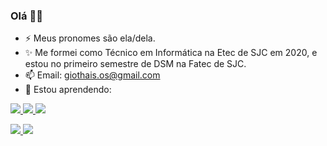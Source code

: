 <!--
**gioliveirass/gioliveirass** is a ✨ _special_ ✨ repository because its `README.md` (this file) appears on your GitHub profile.

Here are some ideas to get you started:

- 🔭 I’m currently working on ...
- 🌱 I’m currently learning ...
- 👯 I’m looking to collaborate on ...
- 🤔 I’m looking for help with ...
- 💬 Ask me about ...
- 📫 How to reach me: ...
- 😄 Pronouns: ...
- ⚡ Fun fact: ...
-->

### Olá 🤟🏼
- ⚡ Meus pronomes são ela/dela.
- ✨ Me formei como Técnico em Informática na Etec de SJC em 2020, e estou no primeiro semestre de DSM na Fatec de SJC.
- 📫 Email: giothais.os@gmail.com
- 🌱 Estou aprendendo:

<a href="https://github.com/alexandresanlim/Badges4-README.md-Profile">
  <p align="left">
    <img src="https://img.shields.io/badge/Python-3776AB?style=for-the-badge&logo=python&logoColor=white" />
    <img src="https://img.shields.io/badge/JavaScript-F7DF1E?style=for-the-badge&logo=javascript&logoColor=black" />
    <img src="https://img.shields.io/badge/CSS-239120?&style=for-the-badge&logo=css3&logoColor=whit" />
  </p>
</a>

<a href="https://github.com/anuraghazra/github-readme-stats">
  <p align="left">
    <img src="https://github-readme-stats.vercel.app/api?username=gioliveirass&show_icons=true&theme=dark" />
    <img src="https://github-readme-stats.vercel.app/api/top-langs/?username=gioliveirass&layout=compact&theme=dark" />
  </p>
</a>
